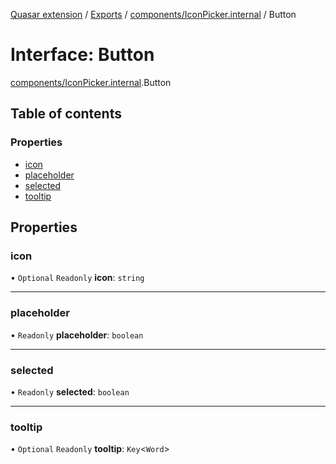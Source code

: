 [Quasar extension](../index.md) / [Exports](../modules.md) / [components/IconPicker.internal](../modules/components_IconPicker_internal.md) / Button

# Interface: Button

[components/IconPicker.internal](../modules/components_IconPicker_internal.md).Button

## Table of contents

### Properties

- [icon](components_IconPicker_internal.Button.md#icon)
- [placeholder](components_IconPicker_internal.Button.md#placeholder)
- [selected](components_IconPicker_internal.Button.md#selected)
- [tooltip](components_IconPicker_internal.Button.md#tooltip)

## Properties

### icon

• `Optional` `Readonly` **icon**: `string`

___

### placeholder

• `Readonly` **placeholder**: `boolean`

___

### selected

• `Readonly` **selected**: `boolean`

___

### tooltip

• `Optional` `Readonly` **tooltip**: `Key`<`Word`\>
